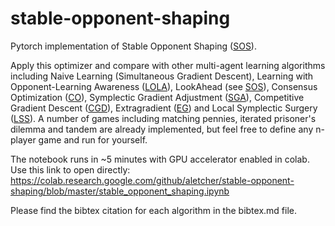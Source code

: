 # stable-opponent-shaping
Pytorch implementation of Stable Opponent Shaping ([SOS](https://openreview.net/pdf?id=SyGjjsC5tQ)).

Apply this optimizer and compare with other multi-agent learning algorithms including Naive Learning (Simultaneous Gradient Descent), Learning with Opponent-Learning Awareness ([LOLA](https://arxiv.org/pdf/1709.04326.pdf)), LookAhead (see [SOS](https://openreview.net/pdf?id=SyGjjsC5tQ)), Consensus Optimization ([CO](https://arxiv.org/pdf/1705.10461.pdf)), Symplectic Gradient Adjustment ([SGA](https://arxiv.org/pdf/1802.05642.pdf)), Competitive Gradient Descent ([CGD](https://arxiv.org/pdf/1905.12103.pdf)), Extragradient ([EG](https://arxiv.org/pdf/1906.05945.pdf)) and Local Symplectic Surgery ([LSS](https://arxiv.org/pdf/1901.00838.pdf)). A number of games including matching pennies, iterated prisoner's dilemma and tandem are already implemented, but feel free to define any n-player game and run for yourself.

The notebook runs in ~5 minutes with GPU accelerator enabled in colab. Use this link to open directly: https://colab.research.google.com/github/aletcher/stable-opponent-shaping/blob/master/stable_opponent_shaping.ipynb

Please find the bibtex citation for each algorithm in the bibtex.md file.
